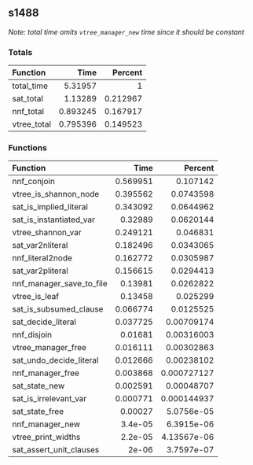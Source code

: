 ## s1488

*Note: total time omits `vtree_manager_new` time since it should be constant*

### Totals

| Function    |     Time |   Percent |
|:------------|---------:|----------:|
| total_time  | 5.31957  |  1        |
| sat_total   | 1.13289  |  0.212967 |
| nnf_total   | 0.893245 |  0.167917 |
| vtree_total | 0.795396 |  0.149523 |

### Functions

| Function                 |     Time |     Percent |
|:-------------------------|---------:|------------:|
| nnf_conjoin              | 0.569951 | 0.107142    |
| vtree_is_shannon_node    | 0.395562 | 0.0743598   |
| sat_is_implied_literal   | 0.343092 | 0.0644962   |
| sat_is_instantiated_var  | 0.32989  | 0.0620144   |
| vtree_shannon_var        | 0.249121 | 0.046831    |
| sat_var2nliteral         | 0.182496 | 0.0343065   |
| nnf_literal2node         | 0.162772 | 0.0305987   |
| sat_var2pliteral         | 0.156615 | 0.0294413   |
| nnf_manager_save_to_file | 0.13981  | 0.0262822   |
| vtree_is_leaf            | 0.13458  | 0.025299    |
| sat_is_subsumed_clause   | 0.066774 | 0.0125525   |
| sat_decide_literal       | 0.037725 | 0.00709174  |
| nnf_disjoin              | 0.01681  | 0.00316003  |
| vtree_manager_free       | 0.016111 | 0.00302863  |
| sat_undo_decide_literal  | 0.012666 | 0.00238102  |
| nnf_manager_free         | 0.003868 | 0.000727127 |
| sat_state_new            | 0.002591 | 0.00048707  |
| sat_is_irrelevant_var    | 0.000771 | 0.000144937 |
| sat_state_free           | 0.00027  | 5.0756e-05  |
| nnf_manager_new          | 3.4e-05  | 6.3915e-06  |
| vtree_print_widths       | 2.2e-05  | 4.13567e-06 |
| sat_assert_unit_clauses  | 2e-06    | 3.7597e-07  |

